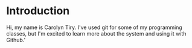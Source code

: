 Introduction
==========

Hi, my name is Carolyn Tiry. I've used git for some of my programming classes, but I'm excited to learn more about the system and using it with Github.'

